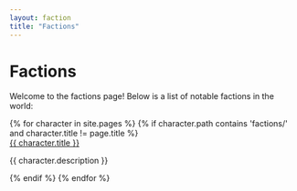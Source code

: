 ```yaml
---
layout: faction
title: "Factions"
---
```


# Factions

Welcome to the factions page! Below is a list of notable factions in the world:

<div class="faction-list">
{% for character in site.pages %}
    {% if character.path contains 'factions/' and character.title != page.title %}
        <div class="faction-item">
            <a class="faction-link" href="{{ character.url }}">{{ character.title }}</a>
            <p>{{ character.description }}</p>
        </div>
    {% endif %}
{% endfor %}
</div>